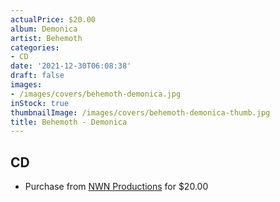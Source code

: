 ```yaml
---
actualPrice: $20.00
album: Demonica
artist: Behemoth
categories:
- CD
date: '2021-12-30T06:08:38'
draft: false
images:
- /images/covers/behemoth-demonica.jpg
inStock: true
thumbnailImage: /images/covers/behemoth-demonica-thumb.jpg
title: Behemoth - Demonica
---
```


## CD
* Purchase from [NWN Productions](http://shop.nwnprod.com/index.php?route=product/product&path=93&product_id=19938&sort=pd.name&order=ASC) for $20.00

